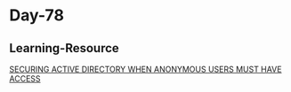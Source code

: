 # Day-78

## Learning-Resource

[SECURING ACTIVE DIRECTORY WHEN ANONYMOUS USERS MUST HAVE ACCESS](https://www.calcomsoftware.com/how-to-secure-your-active-directory-when-anonymous-users-must-have-access/)
